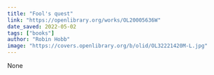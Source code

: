 ```yaml
---
title: "Fool's quest"
link: "https://openlibrary.org/works/OL20005636W"
date_saved: 2022-05-02
tags: ["books"]
author: "Robin Hobb"
image: "https://covers.openlibrary.org/b/olid/OL32221420M-L.jpg"
---
```


None
